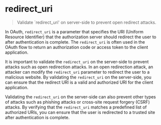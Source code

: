 # redirect_uri

> Validate `redirect_uri' on server-side to prevent open redirect attacks.

In OAuth, `redirect_uri` is a parameter that specifies the URI (Uniform Resource Identifier) that the authorization server should redirect the user to after authentication is complete. The `redirect_uri` is often used in the OAuth flow to return an authorization code or access token to the client application.

It is important to validate the `redirect_uri` on the server-side to prevent attacks such as open redirection attacks. In an open redirection attack, an attacker can modify the `redirect_uri` parameter to redirect the user to a malicious website. By validating the `redirect_uri` on the server-side, you can ensure that the redirect URI is a valid and authorized URI for the client application.

Validating the `redirect_uri` on the server-side can also prevent other types of attacks such as phishing attacks or cross-site request forgery (CSRF) attacks. By verifying that the `redirect_uri` matches a predefined list of authorized URIs, you can ensure that the user is redirected to a trusted site after authentication is complete.
